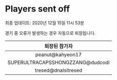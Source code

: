 # Players sent off
최종 업데이트: 2020년 12월 15일 11시 53분


경기 중 오류가 발생하는 경우 자동으로 퇴장됩니다.


| 퇴장된 참가자 |
|:---:|
| peanut@kahyeon17 |
| SUPERULTRACAPSSHONGZZANG@dudcodi |
| tresed@dnalsitresed |